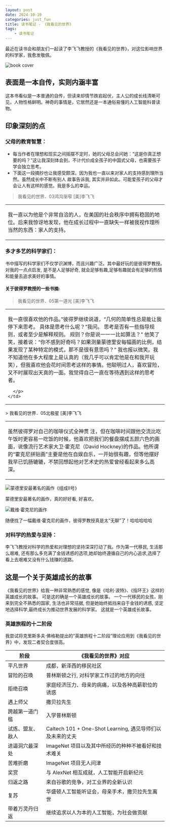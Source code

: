 ```yaml
---
layout: post
date: 2024-10-10
categories: just_fun
title: 读书笔记 - 《我看见的世界》
tags:
    - 读书笔记
---
```



最近在读书会和朋友们一起读了李飞飞教授的《我看见的世界》，对这位影响世界的科学家，我愈发敬佩。


<img src="{{ post.url }}/assets/blogimages/8.png" alt="book cover">

## 表面是一本自传，实则内涵丰富

这本书看似是一本普通的自传，但读来却情节跌宕起伏，主人公的成长线清晰可见，人物性格鲜明。神奇的事情是，它居然还是一本通俗易懂的人工智能科普读物。

## 印象深刻的点

### 父母的教育智慧： 
  * 每当作者在理想和现实之间摇摆不定时，她的父母总会问她：“这是你真正想要的吗？”这让我深刻体会到，不计代价成全孩子的中国式父母，也需要孩子学会独立思考。
  * 下面这一段摘抄也让我感受颇深。因为我也一直以来对家人的支持感到理所当然。虽然成长中不断有别人 故事告诉我, 其实并非如此。可能爱孩子的父母才会让人有这样的感觉。我是多么的幸运。
> 我看见的世界．03鸿沟渐窄 [美]李飞飞
<table>
  <tr>
    <td>
      <p>
我一直以为他是个非常自洽的人，在美国的社会秩序中拥有稳固的地位。后来我惊讶地发现，他在成长过程中一直缺失一样被我视作理所当然的东西：家人的支持。
      </p>
    </td>
  </tr>
</table>

### 多才多艺的科学家们： 

书中描写的科学家们不仅学识渊博，而且兴趣广泛。其中最好玩的是彼得罗教授。对我的一点点启发, 是不是人足够好奇, 就会足够有趣,足够有趣就会有足够的热情和能量去追求美好的事情。
#### 关于彼得罗教授的一些书摘:

> 我看见的世界．05第一道光 [美]李飞飞
<table>
  <tr>
    <td>
      <p>

我一直很喜欢他的作品。”彼得罗继续说道，“几何的简单性总是能让我停下来思考。
具体是思考什么呢？”我问。
思考是否有一些指导规则，或者至少是解释规则。
规则？你是说一一一比如算法？”
他笑了笑，接着说：“你不感到好奇吗？如果测量蒙德里安每幅画的比例，结果发现了某种特定的模式，那不是很有意思吗？”
我也报以微笑。我不知道他在多大程度上是认真的（我几乎可以肯定他是在和我开玩笑），但我喜欢他会花时间思考这样的事情。他聪明过人，喜欢冒险，又不时展现出天真的一面。我觉得自己一直在等待遇到这样的思考者。

      </p>
    </td>
  </tr>
</table>
> 我看见的世界．05北极星 [美]李飞飞
<table>
  <tr>
    <td>
      <p>
      虽然彼得罗对自己的咖啡仪式全神贯 注，但在咖啡时间跟他交流比吃午饭时更容易一吃饭的时候，他喜欢把我们的餐盘摆成五颜六色的画面，说像流行艺术家大卫·霍克尼（David Hockney)的作品。他所谓的“霍克尼拼贴画”主要是他在自娱自乐，一开始很有趣，但等他摆好我早已饥肠辘辘，不禁回想起他对艺术史的热爱曾经看起来多么高深。
      </p>
    </td>
  </tr>
</table>

<img src="{{ post.url }}/assets/blogimages/9.png" alt="蒙德里安最著名的画作《组成Ⅱ号》">

蒙德里安最著名的画作，真的好好看, 好喜欢。

<img src="{{ post.url }}/assets/blogimages/10.png" alt="戴维·霍克尼的画作">

随便找了一幅戴维·霍克尼的画作，彼得罗教授真是太“无聊”了！哈哈哈哈哈

### 对科学的热爱与坚持：
李飞飞教授对科学的热爱和对理想的坚持深深打动了我。作为第一代移民, 生活那么艰难, 还有那么多充满了金钱诱惑的选项,她却始终遵循自己的内心追求,选择了看上去艰难又没有什么钱赚的道路。

## 这是一个关于英雄成长的故事
《我看见的世界》给我一种非常熟悉的感觉, 像是《哈利·波特》、《指环王》这样的英雄成长的故事。
可是这的确是一个英雄成长的故事。
一个一代移民的女孩，刚来到完全不熟悉的国家, 生活也非常拮据, 但是她始终抵挡来自于金钱的诱惑, 坚定地选择科学,最终成长为推动世界发展的科学家。
这就是一个英雄成长故事。

### 英雄旅程的十二阶段

我尝试将克里斯多夫·佛格勒提出的“英雄旅程十二阶段”理论应用到《我看见的世界》中，发现二者契合度很高。

| 阶段 | 《我看见的世界》对应 |
|---|---|
| 平凡世界 | 成都，新泽西的移民社区 |
| 冒险的召唤 | 普林斯顿之行, 对科学家工作过的地方的向往 |
| 拒绝召唤 | 家庭经济压力、母亲的病痛，以及各种高薪职位的诱惑 |
| 遇上师父 | 撒贝拉先生 |
| 跨越第一道门槛 | 入学普林斯顿 |
| 试炼、盟友、敌人 | Caltech 101 + One-Shot Learning, 遇见导师们以及未来的丈夫 |
| 进逼洞穴最深处 | ImageNet 项目以及其中所经历的种种不被看好和技术难关 |
| 苦难折磨 | ImageNet 项目无人问津 |
| 奖赏 | 与 AlexNet 相互成就，人工智能开启新纪元 |
| 归返之路 | 来自谷歌的竞争，对工业界的全新认识 |
| 复苏 | 华盛顿人工智能听证会，母亲手术，撒贝拉先生离世 |
| 带着万灵丹归返 | 继续追求以人为本的人工智能，为社会做贡献 |









